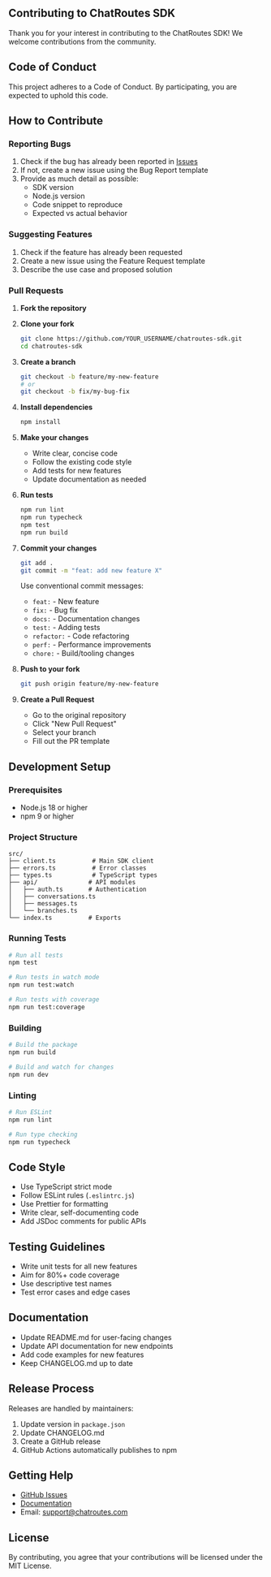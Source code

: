 ## Contributing to ChatRoutes SDK

Thank you for your interest in contributing to the ChatRoutes SDK! We welcome contributions from the community.

## Code of Conduct

This project adheres to a Code of Conduct. By participating, you are expected to uphold this code.

## How to Contribute

### Reporting Bugs

1. Check if the bug has already been reported in [Issues](https://github.com/chatroutes/chatroutes-sdk/issues)
2. If not, create a new issue using the Bug Report template
3. Provide as much detail as possible:
   - SDK version
   - Node.js version
   - Code snippet to reproduce
   - Expected vs actual behavior

### Suggesting Features

1. Check if the feature has already been requested
2. Create a new issue using the Feature Request template
3. Describe the use case and proposed solution

### Pull Requests

1. **Fork the repository**

2. **Clone your fork**
   ```bash
   git clone https://github.com/YOUR_USERNAME/chatroutes-sdk.git
   cd chatroutes-sdk
   ```

3. **Create a branch**
   ```bash
   git checkout -b feature/my-new-feature
   # or
   git checkout -b fix/my-bug-fix
   ```

4. **Install dependencies**
   ```bash
   npm install
   ```

5. **Make your changes**
   - Write clear, concise code
   - Follow the existing code style
   - Add tests for new features
   - Update documentation as needed

6. **Run tests**
   ```bash
   npm run lint
   npm run typecheck
   npm test
   npm run build
   ```

7. **Commit your changes**
   ```bash
   git add .
   git commit -m "feat: add new feature X"
   ```

   Use conventional commit messages:
   - `feat:` - New feature
   - `fix:` - Bug fix
   - `docs:` - Documentation changes
   - `test:` - Adding tests
   - `refactor:` - Code refactoring
   - `perf:` - Performance improvements
   - `chore:` - Build/tooling changes

8. **Push to your fork**
   ```bash
   git push origin feature/my-new-feature
   ```

9. **Create a Pull Request**
   - Go to the original repository
   - Click "New Pull Request"
   - Select your branch
   - Fill out the PR template

## Development Setup

### Prerequisites

- Node.js 18 or higher
- npm 9 or higher

### Project Structure

```
src/
├── client.ts          # Main SDK client
├── errors.ts          # Error classes
├── types.ts           # TypeScript types
├── api/              # API modules
│   ├── auth.ts       # Authentication
│   ├── conversations.ts
│   ├── messages.ts
│   └── branches.ts
└── index.ts          # Exports
```

### Running Tests

```bash
# Run all tests
npm test

# Run tests in watch mode
npm run test:watch

# Run tests with coverage
npm run test:coverage
```

### Building

```bash
# Build the package
npm run build

# Build and watch for changes
npm run dev
```

### Linting

```bash
# Run ESLint
npm run lint

# Run type checking
npm run typecheck
```

## Code Style

- Use TypeScript strict mode
- Follow ESLint rules (`.eslintrc.js`)
- Use Prettier for formatting
- Write clear, self-documenting code
- Add JSDoc comments for public APIs

## Testing Guidelines

- Write unit tests for all new features
- Aim for 80%+ code coverage
- Use descriptive test names
- Test error cases and edge cases

## Documentation

- Update README.md for user-facing changes
- Update API documentation for new endpoints
- Add code examples for new features
- Keep CHANGELOG.md up to date

## Release Process

Releases are handled by maintainers:

1. Update version in `package.json`
2. Update CHANGELOG.md
3. Create a GitHub release
4. GitHub Actions automatically publishes to npm

## Getting Help

- [GitHub Issues](https://github.com/chatroutes/chatroutes-sdk/issues)
- [Documentation](https://docs.chatroutes.com)
- Email: support@chatroutes.com

## License

By contributing, you agree that your contributions will be licensed under the MIT License.

